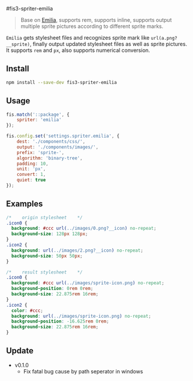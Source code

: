 #fis3-spriter-emilia

> Base on [Emilia](https://github.com/cupools/emilia), supports rem, supports inline, supports output multiple sprite pictures according to different sprite marks.

`Emilia` gets stylesheet files and recognizes sprite mark like `url(a.png?__sprite)`, finally output updated stylesheet files as well as sprite pictures. It supports `rem` and `px`, also supports numerical conversion.

## Install

```bash
npm install --save-dev fis3-spriter-emilia
```

## Usage

```js
fis.match('::package', {
    spriter: 'emilia'
});

fis.config.set('settings.spriter.emilia', {
    dest: './components/css/',
    output: './components/images/',
    prefix: 'sprite-',
    algorithm: 'binary-tree',
    padding: 10,
    unit: 'px',
    convert: 1,
    quiet: true
});
```

## Examples

```css
/*    origin stylesheet    */
.icon0 {
  background: #ccc url(../images/0.png?__icon) no-repeat;
  background-size: 128px 128px;
}
.icon2 {
  background: url(../images/2.png?__icon) no-repeat;
  background-size: 50px 50px;
}

/*    result stylesheet    */
.icon0 {
  background: #ccc url(../images/sprite-icon.png) no-repeat;
  background-position: 0rem 0rem;
  background-size: 22.875rem 16rem;
}
.icon2 {
  color: #ccc;
  background: url(../images/sprite-icon.png) no-repeat;
  background-position: -16.625rem 0rem;
  background-size: 22.875rem 16rem;
}
```

## Update
- v0.1.0
    - Fix fatal bug cause by path seperator in windows

